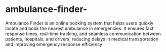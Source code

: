 # ambulance-finder-
Ambulance Finder is an online booking system that helps users quickly locate and book the nearest ambulance in emergencies. It ensures fast response times, real-time tracking, and seamless communication between patients, hospitals, and drivers, reducing delays in medical transportation and improving emergency response efficiency
